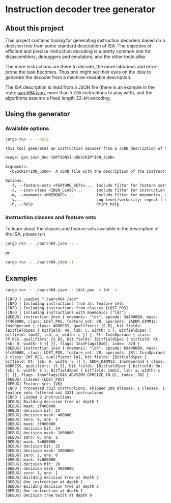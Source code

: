 # Instruction decoder tree generator

## About this project

This project contains tooling for generating instruction decoders based on a decision
tree from some standard description of ISA. The objective of efficient and precise
instruction decoding is a pretty common one for disassemblers, debuggers and emulators,
and the other tools alike.

The more instructions are there to decode, the more laborious and error-prone the task
becomes. Thus one might set their eyes on the idea to _generate_ the decoder from a
machine-readable description.

The ISA description is read from a JSON file (there is an example in the repo:
[aarch64.json](./aarch64.json), more than `3,000` instructions to play with), and
the algorithms assume a fixed length 32-bit encoding.

## Using the generator

### Available options

```sh
cargo run -- --help
```

```txt
This tool generates an instruction decoder from a JSON description of the ISA

Usage: gen_insn_dec [OPTIONS] <DESCRIPTION_JSON>

Arguments:
  <DESCRIPTION_JSON>  A JSON file with the description of the instruction set architecture

Options:
  -f, --feature-sets <FEATURE_SETS>...  Include filter for feature sets, e.g. "v8,simd". Case-insensitive, ignored if not provided
  -c, --insn-class <INSN_CLASS>...      Include filter for instruction classes, e.g. "addsub_imm,ldst_pos,exception". Case-insensitive, ignored if not provided
  -m, --mnemonic <MNEMONIC>...          Include filter for mnemonics, e.g. "adc,ldp". Case-insensitive, ignored if not provided
  -v...                                 Log level/verbosity; repeat (-v, -vv, ...) to increase the verbosity
  -h, --help                            Print help

```

### Instruction classes and feature sets

To learn about the classes and feature sets available in the description of the ISA,
please run

```sh
cargo run -- ./aarch64.json -c -
```

or

```sh
cargo run -- ./aarch64.json -f -
```

## Examples

```sh
cargo run -- ./aarch64.json -c ldst_pos -m ldr -v
```

```log
[INFO ] Loading "./aarch64.json"
[INFO ] Including instructions from all feature sets
[INFO ] Including instructions from classes {LDST_POS}
[INFO ] Including instructions with mnemonics {"ldr"}
[DEBUG] instruction Insn { mnemonic: "ldr", opcode: 3d400000, mask: 3f400000, class: LDST_POS, feature_set: V8, operands: {ADDR_UIMM12: InsnOperand { class: ADDRESS, qualifiers: [S_B], bit_fields: [BitfieldSpec { bitfield: Rn, lsb: 5, width: 5 }, BitfieldSpec { bitfield: imm12, lsb: a, width: c }] }, Ft: InsnOperand { class: FP_REG, qualifiers: [S_B], bit_fields: [BitfieldSpec { bitfield: Rt, lsb: 0, width: 5 }] }}, flags: InsnFlags(0x0), index: 37d }
[DEBUG] instruction Insn { mnemonic: "ldr", opcode: b9400000, mask: bfc00000, class: LDST_POS, feature_set: V8, operands: {Rt: InsnOperand { class: INT_REG, qualifiers: [W], bit_fields: [BitfieldSpec { bitfield: Rt, lsb: 0, width: 5 }] }, ADDR_UIMM12: InsnOperand { class: ADDRESS, qualifiers: [S_S], bit_fields: [BitfieldSpec { bitfield: Rn, lsb: 5, width: 5 }, BitfieldSpec { bitfield: imm12, lsb: a, width: c }] }}, flags: InsnFlags(HAS_ADVSIMV_GPRSIZE_IN_Q), index: 382 }
[DEBUG] Classes {LDST_POS}
[DEBUG] Feature sets {V8}
[INFO ] Processed 3323 instructions, skipped 200 aliases, 1 classes, 1 feature sets filtered out 3321 instructions
[INFO ] Loaded 2 instructions
[DEBUG] Building decision tree at depth 1
[DEBUG] mask: 3f400000
[DEBUG] decision bit: 22
[DEBUG] decision mask: 400000
[DEBUG] zero: 0, one: 2
[DEBUG] mask: 3f000000
[DEBUG] decision bit: 24
[DEBUG] decision mask: 1000000
[DEBUG] zero: 0, one: 2
[DEBUG] mask: 3e000000
[DEBUG] decision bit: 25
[DEBUG] decision mask: 2000000
[DEBUG] zero: 2, one: 0
[DEBUG] mask: 3c000000
[DEBUG] decision bit: 26
[DEBUG] decision mask: 4000000
[DEBUG] zero: 1, one: 1
[DEBUG] Building decision tree at depth 2
[DEBUG] One instruction at depth 1
[DEBUG] Building decision tree at depth 2
[DEBUG] One instruction at depth 1
[DEBUG] Decision tree built at depth 0
```
